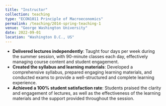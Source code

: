 ```yaml
---
title: "Instructor"
collection: teaching
type: "ECON1011 Principle of Macroeconomics"
permalink: /teaching/2014-spring-teaching-1
venue: "George Washington University"
date: 2022-09-01
location: "Washington D.C., US"
---
```


- **Delivered lectures independently**: Taught four days per week during the summer session, with 90-minute classes each day, effectively managing course content and student engagement.
- **Created the syllabus and learning materials**: Developed a comprehensive syllabus, prepared engaging learning materials, and conducted exams to provide a well-structured and complete learning experience.
- **Achieved a 100% student satisfaction rate**: Students praised the clarity and engagement of lectures, as well as the effectiveness of the learning materials and the support provided throughout the session.

